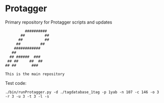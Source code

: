 # Protagger
Primary repository for Protagger scripts and updates

```
         ##########
       ##         ##
      ##          ##
     ##         ##
    ############
   ##
  ## ######  ###
 ## ##     ##  ##
## ##       ###

This is the main repository
```

Test code:

```
./bin/runProtagger.py -d ./tagdatabase_1tag -p 1yab -n 107 -c 146 -o 3 -r 3 -u 3 -t 3 -l -s

```
